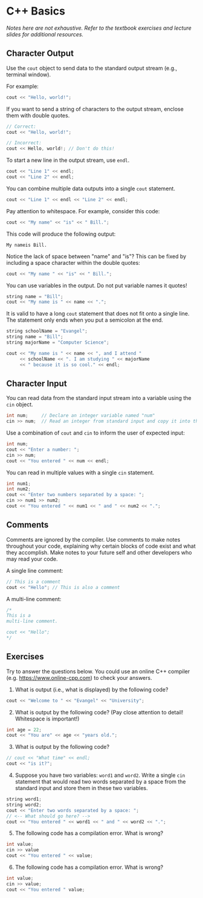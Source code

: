 # C++ Basics

_Notes here are not exhaustive. Refer to the textbook exercises and lecture slides for additional resources._

## Character Output

Use the `cout` object to send data to the standard output stream (e.g., terminal window).

For example:

```cpp
cout << "Hello, world!";
```

If you want to send a string of characters to the output stream, enclose them with double quotes.

```cpp
// Correct:
cout << "Hello, world!";

// Incorrect:
cout << Hello, world!; // Don't do this!
```

To start a new line in the output stream, use `endl`.

```cpp
cout << "Line 1" << endl;
cout << "Line 2" << endl;
```

You can combine multiple data outputs into a single `cout` statement.

```cpp
cout << "Line 1" << endl << "Line 2" << endl;
```

Pay attention to whitespace. For example, consider this code:

```cpp
cout << "My name" << "is" << " Bill.";
```

This code will produce the following output:

```
My nameis Bill.
```

Notice the lack of space between "name" and "is"? This can be fixed by including a space character within the double quotes:

```cpp
cout << "My name " << "is" << " Bill.";
```

You can use variables in the output. Do not put variable names it quotes!

```cpp
string name = "Bill";
cout << "My name is " << name << ".";
```

It is valid to have a long `cout` statement that does not fit onto a single line. The statement only ends when you put a semicolon at the end.

```cpp
string schoolName = "Evangel";
string name = "Bill";
string majorName = "Computer Science";

cout << "My name is " << name << ", and I attend "
     << schoolName << ". I am studying " << majorName
     << " because it is so cool." << endl;
```

## Character Input

You can read data from the standard input stream into a variable using the `cin` object.

```cpp
int num;     // Declare an integer variable named "num"
cin >> num;  // Read an integer from standard input and copy it into the "num" variable
```

Use a combination of `cout` and `cin` to inform the user of expected input:

```cpp
int num;
cout << "Enter a number: ";
cin >> num;
cout << "You entered " << num << endl;
```

You can read in multiple values with a single `cin` statement.

```cpp
int num1;
int num2;
cout << "Enter two numbers separated by a space: ";
cin >> num1 >> num2;
cout << "You entered " << num1 << " and " << num2 << ".";
```

## Comments

Comments are ignored by the compiler. Use comments to make notes throughout your code, explaining why certain blocks of code exist and what they accomplish. Make notes to your future self and other developers who may read your code.

A single line comment:

```cpp
// This is a comment
cout << "Hello"; // This is also a comment
```

A multi-line comment:

```cpp
/*
This is a
multi-line comment.

cout << "Hello";
*/
```

## Exercises

Try to answer the questions below. You could use an online C++ compiler (e.g. https://www.online-cpp.com) to check your answers.

1. What is output (i.e., what is displayed) by the following code?

```cpp
cout << "Welcome to " << "Evangel" << "University";
```

2. What is output by the following code? (Pay close attention to detail! Whitespace is important!)

```cpp
int age = 22;
cout << "You are" << age << "years old.";
```

3. What is output by the following code?

```cpp
// cout << "What time" << endl;
cout << "is it?";
```

4. Suppose you have two variables: `word1` and `word2`. Write a single `cin` statement that would read two words separated by a space from the standard input and store them in these two variables.

```cpp
string word1;
string word2;
cout << "Enter two words separated by a space: ";
// <-- What should go here? -->
cout << "You entered " << word1 << " and " << word2 << ".";
```

5. The following code has a compilation error. What is wrong?

```cpp
int value;
cin >> value
cout << "You entered " << value;
```

6. The following code has a compilation error. What is wrong?

```cpp
int value;
cin >> value;
cout << "You entered " value;
```
